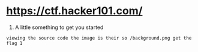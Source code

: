 # https://ctf.hacker101.com/
1) A little something to get you started
```
viewing the source code the image is their so /background.png get the flag 1
```
